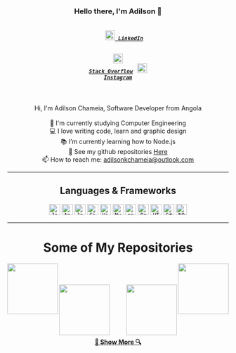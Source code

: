 <h3 align="center">Hello there, I'm Adilson 👋</h3>
<h5 align="center">
  <code>
    <a href="#" title="LinkedIn Profile"><img width="22" src="https://github.com/zumrudu-anka/zumrudu-anka/blob/master/images/linkedin.svg"> LinkedIn</a>
  </code>

  <code><a href="https://stackoverflow.com/" title="Stack Overflow"><img width="22" src="https://github.com/zumrudu-anka/zumrudu-anka/blob/master/images/stackoverflow.svg"> Stack Overflow</a>
</code>
  <code><a href="https://www.instagram.com/adilsonchameia" title="Instagram Profile"><img width="22" src="https://github.com/zumrudu-anka/zumrudu-anka/blob/master/images/instagram.svg"> Instagram</a></code>
</h5>
<br>
<p align="center">
  Hi, I'm Adilson Chameia, Software Developer from Angola
  <br>
  <br>
  🔬 I'm currently studying Computer Engineering 
  <br>
  💻 I love writing code, learn and graphic design
  <br>
  📚 I’m currently learning how to Node.js
  <br>
  💬 See my github repositories <a href="https://github.com/adilsonchameia?tab=repositories" title="Repositories">Here</a>
  <br>
  📫 How to reach me: <a href="mailto: adilsonkchameia@outlook.com">adilsonkchameia@outlook.com</a>
</p>

<hr>

<h2 align="center">Languages & Frameworks</h2>

<p align="center">
  <code><img title="Java" height="25" src="https://github.com/zumrudu-anka/zumrudu-anka/blob/master/images/java-original.svg"></code>
  <code><img title="Android" height="25" src="https://github.com/zumrudu-anka/zumrudu-anka/blob/master/images/android.svg"></code>
  <code><img title="Javascript" height="25" src="https://github.com/zumrudu-anka/zumrudu-anka/blob/master/images/javascript.svg"></code>
  <code><img title="GitHub" height="25" src="https://github.com/zumrudu-anka/zumrudu-anka/blob/master/images/github.svg"></code>
  <code><img title="Visual Studio Code" height="25" src="https://github.com/zumrudu-anka/zumrudu-anka/blob/master/images/vscode.png"></code>
  <code><img title="MySQL" height="25" src="https://github.com/zumrudu-anka/zumrudu-anka/blob/master/images/mysql.svg"></code>
  <code><img title="npm" height="25" src="https://github.com/zumrudu-anka/zumrudu-anka/blob/master/images/npm.svg"></code>
  <code><img title="Problem Solving" height="25" src="https://github.com/zumrudu-anka/zumrudu-anka/blob/master/images/problemSolving.png"></code>
  <code><img title="HTML5" height="25" src="https://github.com/zumrudu-anka/zumrudu-anka/blob/master/images/html5.svg"></code>
  <code><img title="C#" height="25" src="https://github.com/zumrudu-anka/zumrudu-anka/blob/master/images/cSharp.svg"></code>
  <code><img title="NODE" height="25" src="https://raw.githubusercontent.com/rahul-jha98/github_readme_icons/main/language_and_tools/square/node/node.svg"></code>
  
</p>

<hr>

<h1 align="center">Some of My Repositories</h1>

<p width="100%" align="center">
  <a align="left" href="https://github.com/adilsonchameia/MorseReader" title="Algorithms"><img align="left" height="115" src="https://github-readme-stats.vercel.app/api/pin/?username=adilsonchameia&repo=MorseReader&theme=gotham"></a><a align="right" href="https://github.com/adilsonchameia/aprendaIngles" title="Data Structures"><img align="right" height="115" src="https://github-readme-stats.vercel.app/api/pin/?username=adilsonchameia&repo=aprendaIngles&theme=gotham"></a>
</p>
<br><br>
<p width="100%" align="center">
  
  <a align="left" href="https://github.com/adilsonchameia/contabil" title="Contabil"><img align="left" height="115" src="https://github-readme-stats.vercel.app/api/pin/?username=adilsonchameia&repo=contabil&theme=gotham"></a>
  
  <a align="right" href="https://github.com/adilsonchameia/playMusic" title="Play Music"><img align="right" height="115" src="https://github-readme-stats.vercel.app/api/pin/?username=adilsonchameia&repo=playMusic&theme=gotham"></a>
  
</p>
<br><br><br><br><br><br>
<h4 align="center"><a href=https://github.com/adilsonchameia?tab=repositories" title="Show Repositories">🔎 Show More 🔍</a></h4>


<!--
**zumrudu-anka/zumrudu-anka** is a ✨ _special_ ✨ repository because its `README.md` (this file) appears on your GitHub profile.

Here are some ideas to get you started:

- 🔭 I’m currently working on ...
- 🌱 I’m currently learning ...
- 👯 I’m looking to collaborate on ...
- 🤔 I’m looking for help with ...
- 💬 Ask me about ...
- 📫 How to reach me: ...
- 😄 Pronouns: ...
- ⚡ Fun fact: ...


Notes: If you want use this readme, firstly star it please. If you can't align your repositories like this, please change your repository desription to shorter than now. Maybe 4 or 5 word will be good.


-->
